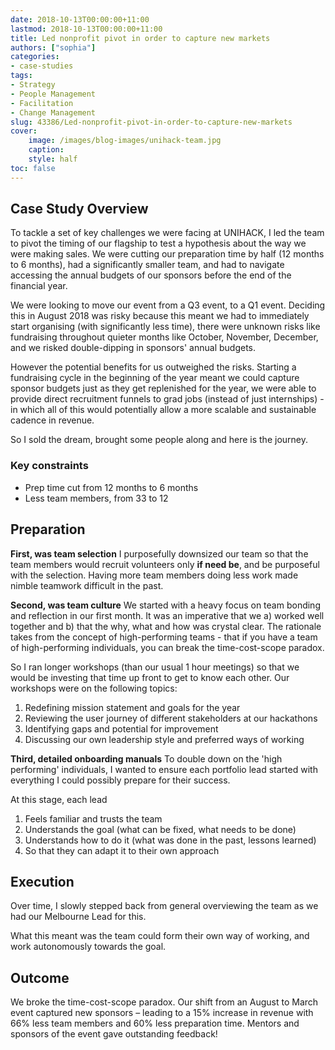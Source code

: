 ```yaml
---
date: 2018-10-13T00:00:00+11:00
lastmod: 2018-10-13T00:00:00+11:00
title: Led nonprofit pivot in order to capture new markets
authors: ["sophia"]
categories:
- case-studies
tags:
- Strategy
- People Management
- Facilitation
- Change Management
slug: 43386/Led-nonprofit-pivot-in-order-to-capture-new-markets
cover:
    image: /images/blog-images/unihack-team.jpg
    caption: 
    style: half
toc: false
---
```


## Case Study Overview
To tackle a set of key challenges we were facing at UNIHACK, I led the team to pivot the timing of our flagship to test a hypothesis about the way we were making sales. We were cutting our preparation time by half (12 months to 6 months), had a significantly smaller team, and had to navigate accessing the annual budgets of our sponsors before the end of the financial year.

We were looking to move our event from a Q3 event, to a Q1 event. Deciding this in August 2018 was risky because this meant we had to immediately start organising (with significantly less time), there were unknown risks like fundraising throughout quieter months like October, November, December, and we risked double-dipping in sponsors' annual budgets.

However the potential benefits for us outweighed the risks. Starting a fundraising cycle in the beginning of the year meant we could capture sponsor budgets just as they get replenished for the year, we were able to provide direct recruitment funnels to grad jobs (instead of just internships) - in which all of this would potentially allow a more scalable and sustainable cadence in revenue.

So I sold the dream, brought some people along and here is the journey.


### Key constraints
- Prep time cut from 12 months to 6 months
- Less team members, from 33 to 12


## Preparation

**First, was team selection**
I purposefully downsized our team so that the team members would recruit volunteers only **if need be**, and be purposeful with the selection. Having more team members doing less work made nimble teamwork difficult in the past.

**Second, was team culture**
We started with a heavy focus on team bonding and reflection in our first month.
It was an imperative that we a) worked well together and b) that the why, what and how was crystal clear. The rationale takes from the concept of high-performing teams - that if you have a team of high-performing individuals, you can break the time-cost-scope paradox.

So I ran longer workshops (than our usual 1 hour meetings) so that we would be investing that time up front to get to know each other. Our workshops were on the following topics:

1. Redefining mission statement and goals for the year
2. Reviewing the user journey of different stakeholders at our hackathons
3. Identifying gaps and potential for improvement
4. Discussing our own leadership style and preferred ways of working

**Third, detailed onboarding manuals**
To double down on the 'high performing' individuals, I wanted to ensure each portfolio lead started with everything I could possibly prepare for their success.

At this stage, each lead 
1. Feels familiar and trusts the team
2. Understands the goal (what can be fixed, what needs to be done)
3. Understands how to do it (what was done in the past, lessons learned)
4. So that they can adapt it to their own approach

## Execution
Over time, I slowly stepped back from general overviewing the team as we had our Melbourne Lead for this. 

What this meant was the team could form their own way of working, and work autonomously towards the goal.

## Outcome
We broke the time-cost-scope paradox. Our shift from an August to March event captured new sponsors – leading to a 15% increase in revenue with 66% less team members and 60% less preparation time. Mentors and sponsors of the event gave outstanding feedback!